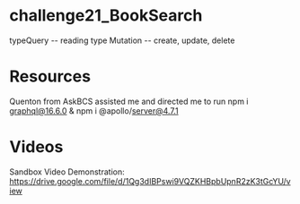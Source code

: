 # challenge21_BookSearch
typeQuery -- reading 
type Mutation -- create, update, delete 

# Resources
Quenton from AskBCS assisted me and directed me to run npm i graphql@16.6.0 & npm i @apollo/server@4.7.1

# Videos
Sandbox Video Demonstration: https://drive.google.com/file/d/1Qg3dIBPswi9VQZKHBpbUpnR2zK3tGcYU/view 